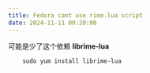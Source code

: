 ```yaml
---
title: Fedora cant use rime.lua script
date: 2024-11-11 00:20:00
---
```



可能是少了这个依赖 **librime-lua**

```
	sudo yum install librime-lua
```